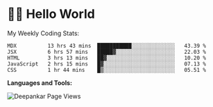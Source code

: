 # 👋🏽 Hello World 

<!--![Deepankar's github stats](https://github-readme-stats.vercel.app/api?username=Deep-Codes&count_private=true&show_icons=true&theme=radical)-->
My Weekly Coding Stats:

<!--START_SECTION:waka-->
```text
MDX          13 hrs 43 mins  ███████████░░░░░░░░░░░░░░   43.39 % 
JSX          6 hrs 57 mins   █████▓░░░░░░░░░░░░░░░░░░░   22.03 % 
HTML         3 hrs 13 mins   ██▓░░░░░░░░░░░░░░░░░░░░░░   10.20 % 
JavaScript   2 hrs 15 mins   █▓░░░░░░░░░░░░░░░░░░░░░░░   07.13 % 
CSS          1 hr 44 mins    █▒░░░░░░░░░░░░░░░░░░░░░░░   05.51 % 
```
<!--END_SECTION:waka-->

**Languages and Tools:**



<p align="left"> <img src="https://komarev.com/ghpvc/?username=Deep-Codes&label=Views&color=blue&style=plastic" alt="Deepankar Page Views" /> </p>
